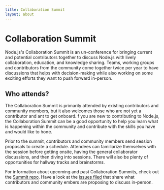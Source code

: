 ```yaml
---
title: Collaboration Summit
layout: about
---
```


# Collaboration Summit

Node.js's Collaboration Summit is an un-conference for bringing current and
potential contributors together to discuss Node.js with lively collaboration,
education, and knowledge sharing. Teams, working groups and contributors
from the community come together twice per year to have discussions that
helps with decision-making while also working on some exciting efforts they
want to push forward in-person.

## Who attends?

The Collaboration Summit is primarily attended by existing contributors and
community members, but it also welcomes those who are not yet a contributor
and ant to get onboard. f you are new to contributing to Node.js, the
Collaboration Summit can be a good opportunity to help you learn what is
happening within the community and contribute with the skills you have
and would like to hone.

Prior to the summit, contributors and community members send session proposals to
create a schedule. Attendees can familiarize themselves with the session before
getting onsite, having the general collaborator discussions, and then diving
into sessions. There will also be plenty of opportunities for hallway tracks
and brainstorms.

For information about upcoming and past Collaboration Summits, check out the
[Summit repo](https://github.com/openjs-foundation/summit). Have a look at the
[issues filed](https://github.com/nodejs/summit/issues) that share what
contributors and community embers are proposing to discuss in-person.

